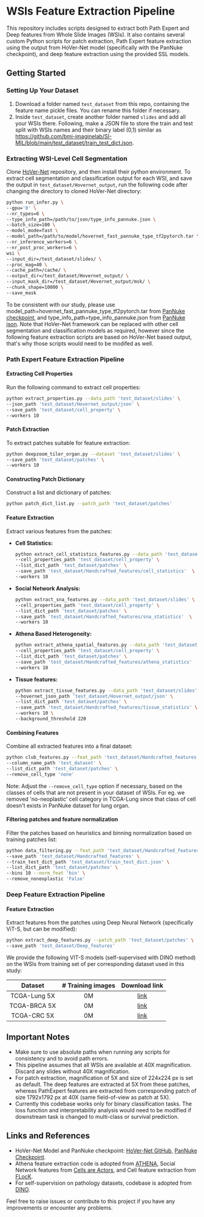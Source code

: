 # WSIs Feature Extraction Pipeline

This repository includes scripts designed to extract both Path Expert and Deep features from Whole Slide Images (WSIs). It also contains several custom Python scripts for patch extraction, Path Expert feature extraction using the output from HoVer-Net model (specifically with the PanNuke checkpoint), and deep feature extraction using the provided SSL models.

## Getting Started

### Setting Up Your Dataset

1. Download a folder named `test_dataset` from this repo, containing the feature name pickle files. You can rename this folder if necessary.
2. Inside `test_dataset`, create another folder named `slides` and add all your WSIs there. Following, make a JSON file to store the train and test split with WSIs names and their binary label (0,1) similar as https://github.com/bmi-imaginelab/SI-MIL/blob/main/test_dataset/train_test_dict.json.

### Extracting WSI-Level Cell Segmentation

Clone [HoVer-Net](https://github.com/vqdang/hover_net.git) repository, and then install their python environment. To extract cell segmentation and classification output for each WSI, and save the output in `test_dataset/Hovernet_output`, run the following code after changing the directory to cloned HoVer-Net directory:

```bash
python run_infer.py \
--gpu='0' \
--nr_types=6 \
--type_info_path=/path/to/json/type_info_pannuke.json \
--batch_size=100 \
--model_mode=fast \
--model_path=/path/to/model/hovernet_fast_pannuke_type_tf2pytorch.tar \
--nr_inference_workers=6 \
--nr_post_proc_workers=6 \
wsi \
--input_dir=/test_dataset/slides/ \
--proc_mag=40 \
--cache_path=/cache/ \
--output_dir=/test_dataset/Hovernet_output/ \
--input_mask_dir=/test_dataset/Hovernet_output/msk/ \
--chunk_shape=10000 \
--save_mask
```


To be consistent with our study, please use model_path=hovernet_fast_pannuke_type_tf2pytorch.tar from [PanNuke checkpoint](https://drive.google.com/file/d/1SbSArI3KOOWHxRlxnjchO7_MbWzB4lNR/view), and type_info_path=type_info_pannuke.json from [PanNuke json](https://github.com/bmi-imaginelab/SI-MIL/blob/main/data_curation/type_info_pannuke.json). Note that HoVer-Net framework can be replaced with other cell segmentation and classification models as required, however since the following feature extraction scripts are based on HoVer-Net based output, that's why those scripts would need to be modifed as well. 

### Path Expert Feature Extraction Pipeline

#### Extracting Cell Properties

Run the following command to extract cell properties:

```bash
python extract_properties.py --data_path 'test_dataset/slides' \
--json_path 'test_dataset/Hovernet_output/json' \
--save_path 'test_dataset/cell_property' \
--workers 10
```

#### Patch Extraction

To extract patches suitable for feature extraction:

```bash
python deepzoom_tiler_organ.py --dataset 'test_dataset/slides' \
--save_path 'test_dataset/patches' \
--workers 10
```

#### Constructing Patch Dictionary

Construct a list and dictionary of patches:

```bash
python patch_dict_list.py --patch_path 'test_dataset/patches'
```

#### Feature Extraction

Extract various features from the patches:

- **Cell Statistics:**

  ```bash
  python extract_cell_statistics_features.py --data_path 'test_dataset/slides' \
  --cell_properties_path 'test_dataset/cell_property' \
  --list_dict_path 'test_dataset/patches' \
  --save_path 'test_dataset/Handcrafted_features/cell_statistics'  \
  --workers 10
  ```

- **Social Network Analysis:**

  ```bash
  python extract_sna_features.py --data_path 'test_dataset/slides' \
  --cell_properties_path 'test_dataset/cell_property' \
  --list_dict_path 'test_dataset/patches' \
  --save_path 'test_dataset/Handcrafted_features/sna_statistics'  \
  --workers 10
  ```

- **Athena Based Heterogeneity:**

  ```bash
  python extract_athena_spatial_features.py --data_path 'test_dataset/slides' \
  --cell_properties_path 'test_dataset/cell_property' \
  --list_dict_path 'test_dataset/patches' \
  --save_path 'test_dataset/Handcrafted_features/athena_statistics'  \
  --workers 10
  ```

- **Tissue features:**

  ```bash
  python extract_tissue_features.py --data_path 'test_dataset/slides' \
  --hovernet_json_path 'test_dataset/Hovernet_output/json' \
  --list_dict_path 'test_dataset/patches' \
  --save_path 'test_dataset/Handcrafted_features/tissue_statistics' \
  --workers 10 \
  --background_threshold 220
  ```


#### Combining Features

Combine all extracted features into a final dataset:

```bash
python club_features.py --feat_path 'test_dataset/Handcrafted_features' \
--column_name_path 'test_dataset' \
--list_dict_path 'test_dataset/patches' \
--remove_cell_type 'none'
```

Note: Adjust the `--remove_cell_type` option if necessary, based on the classes of cells that are not present in your dataset of WSIs. For eg. we removed 'no-neoplastic' cell category in TCGA-Lung since that class of cell doesn't exists in PanNuke dataset for lung organ.

#### Filtering patches and feature normalization

Filter the patches based on heuristics and binning normalization based on training patches list:

```bash
python data_filtering.py --feat_path 'test_dataset/Handcrafted_features' \
--save_path 'test_dataset/Handcrafted_features' \
--train_test_dict_path 'test_dataset/train_test_dict.json' \
--list_dict_path 'test_dataset/patches' \
--bins 10 --norm_feat 'bin' \
--remove_noneoplastic 'False'
```

### Deep Feature Extraction Pipeline

#### Feature Extraction

Extract features from the patches using Deep Neural Network (specifically ViT-S, but can be modified):

```bash
python extract_deep_features.py --patch_path 'test_dataset/patches' \
--save_path 'test_dataset/Deep_features' 
```

We provide the following VIT-S models (self-supervised with DINO method) on the WSIs from training set of per corresponding dataset used in this study:

|  Dataset | # Training  images | Download link |
|:--------:|:------------------:|:-------------:|
| TCGA-Lung 5X |       0M       |   [link](a)            |
| TCGA-BRCA 5X |        0M      |   [link](a)            |
| TCGA-CRC 5X |        0M      |   [link](a)            |




## Important Notes

- Make sure to use absolute paths when running any scripts for consistency and to avoid path errors.
- This pipeline assumes that all WSIs are available at 40X magnification. Discard any slides without 40X magnification.
- For patch extraction, magnification of 5X and size of 224x224 px is set as default. The deep features are extracted at 5X from these patches, whereas PathExpert features are extracted from corresponding patch of size 1792x1792 px at 40X (same field-of-view as patch at 5X).
- Currently this codebase works only for binary classification tasks. The loss function and interpretability analysis would need to be modified if downstream task is changed to multi-class or survival prediction. 

## Links and References

- HoVer-Net Model and PanNuke checkpoint: [HoVer-Net GitHub](https://github.com/vqdang/hover_net), [PanNuke Checkpoint](https://drive.google.com/file/d/1SbSArI3KOOWHxRlxnjchO7_MbWzB4lNR/view).
- Athena feature extraction code is adopted from [ATHENA](https://github.com/AI4SCR/ATHENA), Social Network features from [Cells are Actors](https://arxiv.org/abs/2106.15299), and Cell feature extraction from [FLocK](https://github.com/hacylu/FLocK).
- For self-supervision on pathology datasets, codebase is adopted from [DINO](https://github.com/facebookresearch/dino).

Feel free to raise issues or contribute to this project if you have any improvements or encounter any problems.
